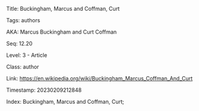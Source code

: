 Title:  Buckingham, Marcus and Coffman, Curt

Tags:   authors

AKA:    Marcus Buckingham and Curt Coffman

Seq:    12.20

Level:  3 - Article

Class:  author

Link:   https://en.wikipedia.org/wiki/Buckingham_Marcus_Coffman_And_Curt

Timestamp: 20230209212848

Index:  Buckingham, Marcus and Coffman, Curt; 
